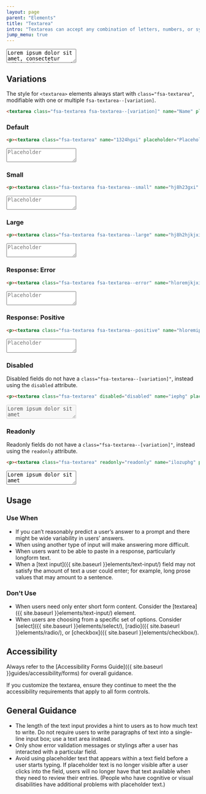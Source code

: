 ```yaml
---
layout: page
parent: "Elements"
title: "Textarea"
intro: "Textareas can accept any combination of letters, numbers, or symbols - typically longform user entry across multiple lines."
jump_menu: true
---
```


<div class="ds-preview">
  <p>
    <textarea class="fsa-textarea" name="Name" placeholder="Placeholder">Lorem ipsum dolor sit amet, consectetur adipisicing elit, sed do eiusmod tempor incididunt ut labore et dolore magna aliqua. Ut enim ad minim veniam, quis nostrud exercitation ullamco laboris nisi ut aliquip ex ea commodo consequat. Duis aute irure dolor in reprehenderit in voluptate velit esse cillum dolore eu fugiat nulla pariatur. Excepteur sint occaecat cupidatat non proident, sunt in culpa qui officia deserunt mollit anim id est laborum.</textarea>
  </p>
</div>

## Variations

The style for `<textarea>` elements always start with `class="fsa-textarea"`, modifiable with one or multiple `fsa-textarea--[variation]`.

```html
<textarea class="fsa-textarea fsa-textarea--[variation]" name="Name" placeholder="Placeholder"></textarea>
```

### Default

```html
<p><textarea class="fsa-textarea" name="1324hgxi" placeholder="Placeholder"></textarea></p>
```
<div class="ds-preview">
  <p><textarea class="fsa-textarea" name="1324hgxi" placeholder="Placeholder"></textarea></p>
</div>

### Small

```html
<p><textarea class="fsa-textarea fsa-textarea--small" name="hj8h23gxi" placeholder="Placeholder"></textarea></p>
```
<div class="ds-preview">
  <p><textarea class="fsa-textarea fsa-textarea--small" name="hj8h23gxi" placeholder="Placeholder"></textarea></p>
</div>

### Large

```html
<p><textarea class="fsa-textarea fsa-textarea--large" name="hj8h2hjkjxi" placeholder="Placeholder"></textarea></p>
```
<div class="ds-preview">
  <p><textarea class="fsa-textarea fsa-textarea--large" name="hj8h2hjkjxi" placeholder="Placeholder"></textarea></p>
</div>

### Response: Error

```html
<p><textarea class="fsa-textarea fsa-textarea--error" name="hloremjkjxi" placeholder="Placeholder"></textarea></p>
```
<div class="ds-preview">
  <p><textarea class="fsa-textarea fsa-textarea--error" name="hloremjkjxi" placeholder="Placeholder"></textarea></p>
</div>

### Response: Positive

```html
<p><textarea class="fsa-textarea fsa-textarea--positive" name="hloremipsxi" placeholder="Placeholder"></textarea></p>
```
<div class="ds-preview">
  <p><textarea class="fsa-textarea fsa-textarea--positive" name="hloremipsxi" placeholder="Placeholder"></textarea></p>
</div>

### Disabled

Disabled fields do not have a `class="fsa-textarea--[variation]"`, instead using the `disabled` attribute.

```html
<p><textarea class="fsa-textarea" disabled="disabled" name="iephg" placeholder="Placeholder">Lorem ipsum dolor sit amet</textarea></p>
```
<div class="ds-preview">
  <p><textarea class="fsa-textarea" disabled="disabled" name="iephg" placeholder="Placeholder">Lorem ipsum dolor sit amet</textarea></p>
</div>

### Readonly

Readonly fields do not have a `class="fsa-textarea--[variation]"`, instead using the `readonly` attribute.

```html
<p><textarea class="fsa-textarea" readonly="readonly" name="ilozuphg" placeholder="Placeholder">Lorem ipsum dolor sit amet</textarea></p>
```
<div class="ds-preview">
  <p><textarea class="fsa-textarea" readonly="readonly" name="ilozuphg" placeholder="Placeholder">Lorem ipsum dolor sit amet</textarea></p>
</div>

## Usage

### Use When

* If you can’t reasonably predict a user’s answer to a prompt and there might be wide variability in users’ answers.
* When using another type of input will make answering more difficult.
* When users want to be able to paste in a response, particularly longform text.
* When a [text input]({{ site.baseurl }}elements/text-input/) field may not satisfy the amount of text a user could enter; for example, long prose values that may amount to a sentence.

### Don't Use

* When users need only enter short form content. Consider the [textarea]({{ site.baseurl }}elements/text-input/) element.
* When users are choosing from a specific set of options. Consider [select]({{ site.baseurl }}elements/select/), [radio]({{ site.baseurl }}elements/radio/), or [checkbox]({{ site.baseurl }}elements/checkbox/).


## Accessibility

Always refer to the [Accessibility Forms Guide]({{ site.baseurl }}guides/accessibility/forms) for overall guidance.

If you customize the textarea, ensure they continue to meet the the accessibility requirements that apply to all form controls.

## General Guidance

* The length of the text input provides a hint to users as to how much text to write. Do not require users to write paragraphs of text into a single-line input box; use a text area instead.
* Only show error validation messages or stylings after a user has interacted with a particular field.
* Avoid using placeholder text that appears within a text field before a user starts typing. If placeholder text is no longer visible after a user clicks into the field, users will no longer have that text available when they need to review their entries. (People who have cognitive or visual disabilities have additional problems with placeholder text.)

<!-- ## Related Resources

* [Lorem](lorem)
* [Ipsum](ipsum)
* [Dolor](dolor)
* [Sit](sit)
* [Amet](amet) -->
